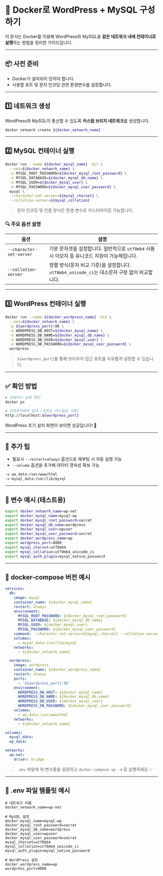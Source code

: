 # 🐳 Docker로 WordPress + MySQL 구성하기

이 문서는 Docker를 이용해 WordPress와 MySQL을 **같은 네트워크 내에 컨테이너로 실행**하는 방법을 정리한 가이드입니다.

---

## 📦 사전 준비

- Docker가 설치되어 있어야 합니다.
- 사용할 포트 및 문자 인코딩 관련 환경변수를 설정합니다.

---

## 1️⃣ 네트워크 생성

WordPress와 MySQL이 통신할 수 있도록 **커스텀 브리지 네트워크**를 생성합니다.

```bash
docker network create ${docker_network_name}
```

---

## 2️⃣ MySQL 컨테이너 실행

```bash
docker run --name ${docker_mysql_name} -dit \
  --net=${docker_network_name} \
  -e MYSQL_ROOT_PASSWORD=${docker_mysql_root_password} \
  -e MYSQL_DATABASE=${docker_mysql_db_name} \
  -e MYSQL_USER=${docker_mysql_user} \
  -e MYSQL_PASSWORD=${docker_mysql_user_password} \
  mysql \
  --character-set-server=${mysql_charset} \
  --collation-server=${mysql_collation}
```

> 문자 인코딩 및 인증 방식은 환경 변수로 커스터마이징 가능합니다.

### 🔍 주요 옵션 설명

| 옵션                     | 설명                                                                                           |
| ------------------------ | ---------------------------------------------------------------------------------------------- |
| `--character-set-server` | 기본 문자셋을 설정합니다. 일반적으로 `utf8mb4` 사용 시 이모지 등 유니코드 지원이 가능해집니다. |
| `--collation-server`     | 정렬 방식(문자 비교 기준)을 설정합니다. `utf8mb4_unicode_ci`는 대소문자 구분 없이 비교합니다.  |

---

## 3️⃣ WordPress 컨테이너 실행

```bash
docker run --name ${docker_wordpress_name} -dit \
  --net=${docker_network_name} \
  -p ${wordpress_port}:80 \
  -e WORDPRESS_DB_HOST=${docker_mysql_name} \
  -e WORDPRESS_DB_NAME=${docker_mysql_db_name} \
  -e WORDPRESS_DB_USER=${docker_mysql_user} \
  -e WORDPRESS_DB_PASSWORD=${docker_mysql_user_password} \
  wordpress
```

> `${wordpress_port}`를 통해 브라우저 접근 포트를 자유롭게 설정할 수 있습니다.

---

## ✅ 확인 방법

```bash
# 컨테이너 상태 확인
docker ps

# 브라우저에서 접속 (포트는 커스텀값 사용)
http://localhost:${wordpress_port}
```

WordPress 초기 설치 화면이 보이면 성공입니다! 🎉

---

## 🧹 추가 팁

- 필요시 `--restart=always` 옵션으로 재부팅 시 자동 실행 가능
- `--volume` 옵션을 추가해 데이터 영속성 확보 가능

```bash
-v wp_data:/var/www/html
-v mysql_data:/var/lib/mysql
```

---

## 📌 변수 예시 (테스트용)

```bash
export docker_network_name=wp-net
export docker_mysql_name=mysql-wp
export docker_mysql_root_password=secret
export docker_mysql_db_name=wordpress
export docker_mysql_user=wpuser
export docker_mysql_user_password=secret
export docker_wordpress_name=wp
export wordpress_port=8080
export mysql_charset=utf8mb4
export mysql_collation=utf8mb4_unicode_ci
export mysql_auth_plugin=mysql_native_password
```

---

## 🧩 docker-compose 버전 예시

```yaml
services:
  db:
    image: mysql
    container_name: ${docker_mysql_name}
    restart: always
    environment:
      MYSQL_ROOT_PASSWORD: ${docker_mysql_root_password}
      MYSQL_DATABASE: ${docker_mysql_db_name}
      MYSQL_USER: ${docker_mysql_user}
      MYSQL_PASSWORD: ${docker_mysql_user_password}
    command: --character-set-server=${mysql_charset} --collation-server=${mysql_collation}
    volumes:
      - mysql_data:/var/lib/mysql
    networks:
      - ${docker_network_name}

  wordpress:
    image: wordpress
    container_name: ${docker_wordpress_name}
    restart: always
    ports:
      - '${wordpress_port}:80'
    environment:
      WORDPRESS_DB_HOST: ${docker_mysql_name}
      WORDPRESS_DB_NAME: ${docker_mysql_db_name}
      WORDPRESS_DB_USER: ${docker_mysql_user}
      WORDPRESS_DB_PASSWORD: ${docker_mysql_user_password}
    volumes:
      - wp_data:/var/www/html
    networks:
      - ${docker_network_name}

volumes:
  mysql_data:
  wp_data:

networks:
  wp-net:
    driver: bridge
```

> `.env` 파일에 위 변수들을 설정하고 `docker-compose up -d` 로 실행하세요 ✅

---

## 📝 .env 파일 템플릿 예시

```dotenv
# 네트워크 이름
docker_network_name=wp-net

# MySQL 설정
docker_mysql_name=mysql-wp
docker_mysql_root_password=secret
docker_mysql_db_name=wordpress
docker_mysql_user=wpuser
docker_mysql_user_password=secret
mysql_charset=utf8mb4
mysql_collation=utf8mb4_unicode_ci
mysql_auth_plugin=mysql_native_password

# WordPress 설정
docker_wordpress_name=wp
wordpress_port=8080
```
